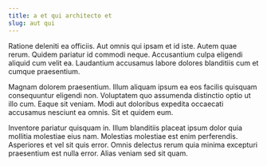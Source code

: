 ```yaml
---
title: a et qui architecto et
slug: aut qui
---
```


Ratione deleniti ea officiis. Aut omnis qui ipsam et id iste. Autem quae rerum. Quidem pariatur id commodi neque. Accusantium culpa eligendi aliquid cum velit ea. Laudantium accusamus labore dolores blanditiis cum et cumque praesentium.

Magnam dolorem praesentium. Illum aliquam ipsum ea eos facilis quisquam consequuntur eligendi non. Voluptatem quo assumenda distinctio optio ut illo cum. Eaque sit veniam. Modi aut doloribus expedita occaecati accusamus nesciunt ea omnis. Sit et quidem eum.

Inventore pariatur quisquam in. Illum blanditiis placeat ipsum dolor quia mollitia molestiae eius nam. Molestias molestiae est enim perferendis. Asperiores et vel sit quis error. Omnis delectus rerum quia minima excepturi praesentium est nulla error. Alias veniam sed sit quam.
